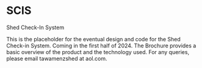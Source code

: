 # SCIS
Shed Check-In System

This is the placeholder for the eventual design and code for the Shed Check-in System. Coming in the first half of 2024.
The Brochure provides a basic overview of the product and the technology used.
For any queries, please email tawamenzshed at aol.com.
